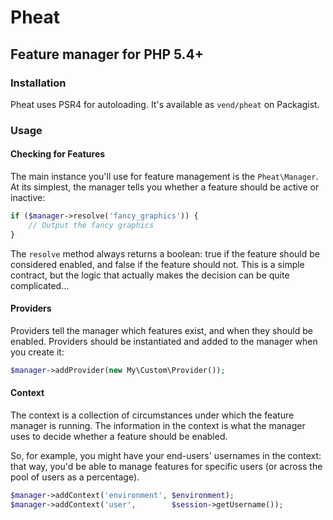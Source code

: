 # Pheat
## Feature manager for PHP 5.4+

### Installation

Pheat uses PSR4 for autoloading. It's available as `vend/pheat` on Packagist.

### Usage

#### Checking for Features

The main instance you'll use for feature management is the `Pheat\Manager`. At
its simplest, the manager tells you whether a feature should be active or
inactive:

```php
if ($manager->resolve('fancy_graphics')) {
    // Output the fancy graphics
}
```

The `resolve` method always returns a boolean: true if the feature should be
considered enabled, and false if the feature should not. This is a simple
contract, but the logic that actually makes the decision can be quite
complicated...

#### Providers

Providers tell the manager which features exist, and when they should be
enabled. Providers should be instantiated and added to the manager when you
create it:

```php
$manager->addProvider(new My\Custom\Provider());
```

#### Context

The context is a collection of circumstances under which the feature manager is
running. The information in the context is what the manager uses to decide
whether a feature should be enabled.

So, for example, you might have your end-users' usernames in the context: that
way, you'd be able to manage features for specific users (or across the pool of
users as a percentage).

```php
$manager->addContext('environment', $environment);
$manager->addContext('user',        $session->getUsername());
```



